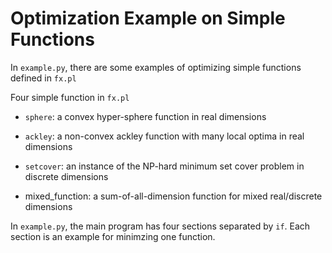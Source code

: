 # Optimization Example on Simple Functions

In `example.py`, there are some examples of optimizing simple functions defined in `fx.pl`

Four simple function in `fx.pl`

* `sphere`: a convex hyper-sphere function in real dimensions

* `ackley`: a non-convex ackley function with many local optima in real dimensions

* `setcover`: an instance of the NP-hard minimum set cover problem in discrete dimensions

* mixed_function: a sum-of-all-dimension function for mixed real/discrete dimensions

In `example.py`,  the main program has four sections separated by `if`. Each section is an example for minimzing one function.